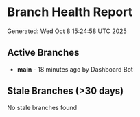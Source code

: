 # Branch Health Report
Generated: Wed Oct  8 15:24:58 UTC 2025

## Active Branches
- **main** - 18 minutes ago by Dashboard Bot

## Stale Branches (>30 days)
No stale branches found
